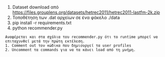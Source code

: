 1. Dataset download από https://files.grouplens.org/datasets/hetrec2011/hetrec2011-lastfm-2k.zip
2. Τοποθέτηση των .dat αρχείων σε ένα φάκελο ./data
3. pip install -r requirements.txt
4. python recommender.py

```
Αναφέρεται και στα σχόλια του recommender.py ότι το runtime μπορεί να επιταχυνθεί μετά την πρώτη εκτέλεση.
1. Comment out τον κώδικα που δημιουργεί τα user profiles
2. Uncomment τα commands για να τα κάνει load από τη μνήμη.
```